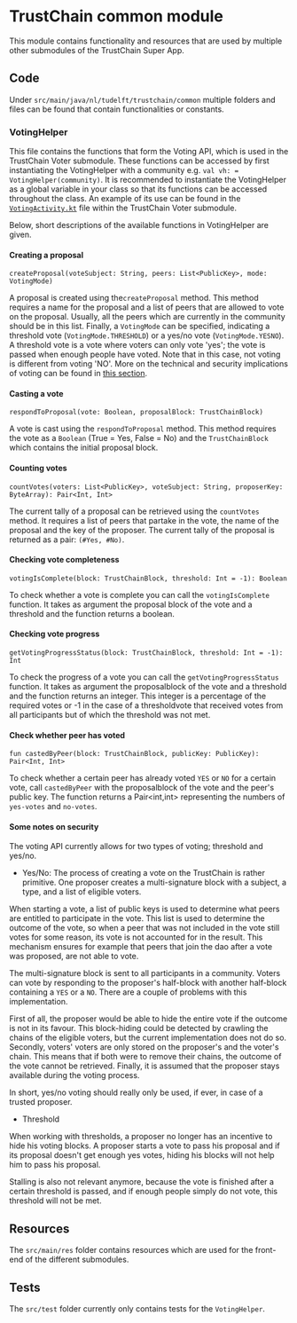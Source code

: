 # TrustChain common module
This module contains functionality and resources that are used by multiple other submodules of the TrustChain Super App.

## Code
Under `src/main/java/nl/tudelft/trustchain/common` multiple folders and files can be found that contain functionalities or constants.

### VotingHelper
This file contains the functions that form the Voting API, which is used in the TrustChain Voter submodule. These functions can be accessed by first instantiating the VotingHelper with a community e.g. `val vh: = VotingHelper(community)`. It is recommended to instantiate the VotingHelper as a global variable in your class so that its functions can be accessed throughout the class. An example of its use can be found in the [`VotingActivity.kt`](../trustchain-voter/src/main/java/nl/tudelft/trustchain/voting/VotingActivity.kt) file within the TrustChain Voter submodule.

Below, short descriptions of the available functions in VotingHelper are given.

#### Creating a proposal
```
createProposal(voteSubject: String, peers: List<PublicKey>, mode: VotingMode)
```
A proposal is created using the`createProposal` method. This method requires a name for the proposal and a list of peers that are allowed to vote on the proposal. Usually, all the peers which are currently in the community should be in this list. Finally, a `VotingMode` can be specified, indicating a threshold vote (`VotingMode.THRESHOLD`) or a yes/no vote (`VotingMode.YESNO`). A threshold vote is a vote where voters can only vote 'yes'; the vote is passed when enough people have voted. Note that in this case, not voting is different from voting 'NO'. More on the technical and security implications of voting can be found in [this section](#some-notes-on-security).


#### Casting a vote
```
respondToProposal(vote: Boolean, proposalBlock: TrustChainBlock)
```
A vote is cast using the `respondToProposal` method. This method requires the vote as a `Boolean` (True = Yes, False = No) and the `TrustChainBlock` which contains the initial proposal block.

#### Counting votes
```
countVotes(voters: List<PublicKey>, voteSubject: String, proposerKey: ByteArray): Pair<Int, Int>
```

The current tally of a proposal can be retrieved using the `countVotes` method. It requires a list of peers that partake in the vote, the name of the proposal and the key of the proposer. The current tally of the proposal is returned as a pair: `(#Yes, #No)`.

#### Checking vote completeness
```
votingIsComplete(block: TrustChainBlock, threshold: Int = -1): Boolean
```

To check whether a vote is complete you can call the `votingIsComplete` function. It takes as argument the proposal block of the vote and a threshold and the function returns a boolean.

#### Checking vote progress
```
getVotingProgressStatus(block: TrustChainBlock, threshold: Int = -1): Int
```
To check the progress of a vote you can call the `getVotingProgressStatus` function. It takes as argument the proposalblock of the vote and a threshold and the function returns an integer. This integer is a percentage of the required votes or -1 in the case of a thresholdvote that received votes from all participants but of which the threshold was not met.

#### Check whether peer has voted
```
fun castedByPeer(block: TrustChainBlock, publicKey: PublicKey): Pair<Int, Int>
```
To check whether a certain peer has already voted `YES` or `NO` for  a certain vote, call `castedByPeer` with the proposalblock of the vote and the peer's public key. The function returns a Pair<int,int> representing the numbers of `yes-votes` and `no-votes`.

#### Some notes on security
The voting API currently allows for two types of voting; threshold and yes/no.

- Yes/No:
The process of creating a vote on the TrustChain is rather primitive. One proposer creates a multi-signature block with a subject, a type, and a list of eligible voters.

When starting a vote, a list of public keys is used to determine what peers are entitled to participate in the vote. This list is used to determine the outcome of the vote, so when a peer that was not included in the vote still votes for some reason, its vote is not accounted for in the result. This mechanism ensures for example that peers that join the dao after a vote was proposed, are not able to vote.

The multi-signature block is sent to all participants in a community. Voters can vote by responding to the proposer's half-block with another half-block containing a `YES` or a `NO`. There are a couple of problems with this implementation.

First of all, the proposer would be able to hide the entire vote if the outcome is not in its favour. This block-hiding could be detected by crawling the chains of the eligible voters, but the current implementation does not do so. Secondly, voters' voters are only stored on the proposer's and the voter's chain. This means that if both were to remove their chains, the outcome of the vote cannot be retrieved. Finally, it is assumed that the proposer stays available during the voting process.

In short, yes/no voting should really only be used, if ever, in case of a trusted proposer.

- Threshold

When working with thresholds, a proposer no longer has an incentive to hide his voting blocks. A proposer starts a vote to pass his proposal and if its proposal doesn't get enough yes votes, hiding his blocks will not help him to pass his proposal.

Stalling is also not relevant anymore, because the vote is finished after a certain threshold is passed, and if enough people simply do not vote, this threshold will not be met.

## Resources
The `src/main/res` folder contains resources which are used for the front-end of the different submodules. 
## Tests
The `src/test` folder currently only contains tests for the `VotingHelper`.
